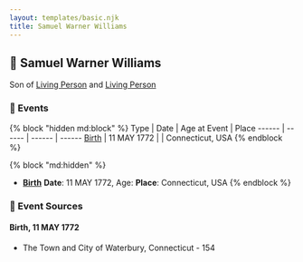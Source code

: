 ```yaml
---
layout: templates/basic.njk
title: Samuel Warner Williams
---
```

## 🔵 Samuel Warner Williams

Son of [Living Person](/people/5/55971024) and [Living Person](/people/6/62871690)

### 📆 Events

{% block "hidden md:block" %}
Type | Date | Age at Event | Place
------ | ------ | ------ | ------
[Birth](#event-event-2) | 11 MAY 1772 |  | Connecticut, USA
{% endblock %}

{% block "md:hidden" %}
- **[Birth](#event-event-2)**
**Date**: 11 MAY 1772, Age:
**Place**: Connecticut, USA
{% endblock %}

### 📰 Event Sources

#### <a id="event-event-2"></a> Birth, 11 MAY 1772
* The Town and City of Waterbury, Connecticut  - 154